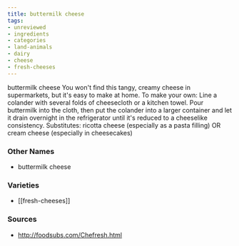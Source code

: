 ```yaml
---
title: buttermilk cheese
tags:
- unreviewed
- ingredients
- categories
- land-animals
- dairy
- cheese
- fresh-cheeses
---
```

buttermilk cheese You won't find this tangy, creamy cheese in supermarkets, but it's easy to make at home. To make your own: Line a colander with several folds of cheesecloth or a kitchen towel. Pour buttermilk into the cloth, then put the colander into a larger container and let it drain overnight in the refrigerator until it's reduced to a cheeselike consistency. Substitutes: ricotta cheese (especially as a pasta filling) OR cream cheese (especially in cheesecakes)

### Other Names

* buttermilk cheese

### Varieties

* [[fresh-cheeses]]

### Sources
* http://foodsubs.com/Chefresh.html
